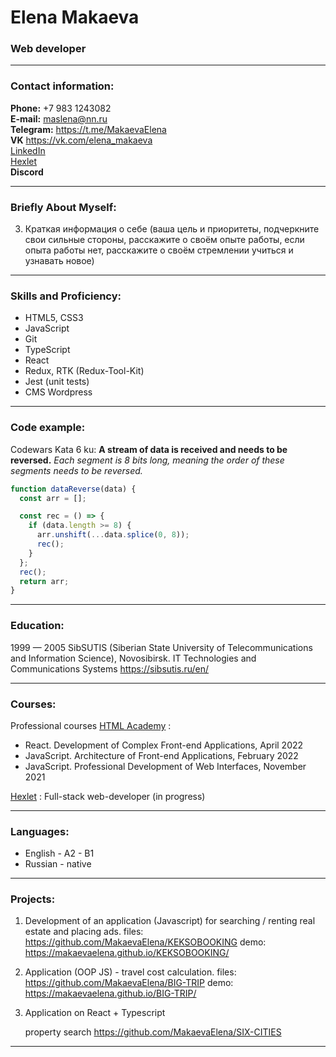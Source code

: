 # Elena Makaeva

### Web developer

---

### Contact information:

**Phone:** +7 983 1243082<br>
**E-mail:** maslena@nn.ru<br>
**Telegram:** https://t.me/MakaevaElena<br>
**VK** https://vk.com/elena_makaeva<br>
[LinkedIn](https://www.linkedin.com/in/elena-makaeva/)<br>
[Hexlet](https://ru.hexlet.io/u/elenamakaeva/)<br>
**Discord**

---

### Briefly About Myself:

3. Краткая информация о себе (ваша цель и приоритеты, подчеркните свои сильные стороны, расскажите о своём опыте работы, если опыта работы нет, расскажите о своём стремлении учиться и узнавать новое)

---

### Skills and Proficiency:

- HTML5, CSS3
- JavaScript
- Git
- TypeScript
- React
- Redux, RTK (Redux-Tool-Kit)
- Jest (unit tests)
- CMS Wordpress

---

### Code example:

Codewars Kata 6 ku:
**A stream of data is received and needs to be reversed.**
_Each segment is 8 bits long, meaning the order of these segments needs to be reversed._

```javascript
function dataReverse(data) {
  const arr = [];

  const rec = () => {
    if (data.length >= 8) {
      arr.unshift(...data.splice(0, 8));
      rec();
    }
  };
  rec();
  return arr;
}
```

---

### Education:

1999 — 2005 SibSUTIS (Siberian State University of Telecommunications and Information Science), Novosibirsk.
IT Technologies and Communications Systems
https://sibsutis.ru/en/

---

### Courses:

Professional courses [HTML Academy](https://htmlacademy.ru/) :<br>

- React. Development of Complex Front-end Applications, April 2022<br>
- JavaScript. Architecture of Front-end Applications, February 2022<br>
- JavaScript. Professional Development of Web Interfaces, November 2021<br>

[Hexlet](https://ru.hexlet.io/u/elenamakaeva) : Full-stack web-developer (in progress)

---

### Languages:

- English \- A2 - B1
- Russian \- native

---

### Projects:

1. Development of an application (Javascript) for searching / renting real estate and placing ads.
   files: https://github.com/MakaevaElena/KEKSOBOOKING
   demo: https://makaevaelena.github.io/KEKSOBOOKING/

2. Application (OOP JS) - travel cost calculation.
   files: https://github.com/MakaevaElena/BIG-TRIP
   demo: https://makaevaelena.github.io/BIG-TRIP/

3. Application on React + Typescript

   property search
   https://github.com/MakaevaElena/SIX-CITIES

---
